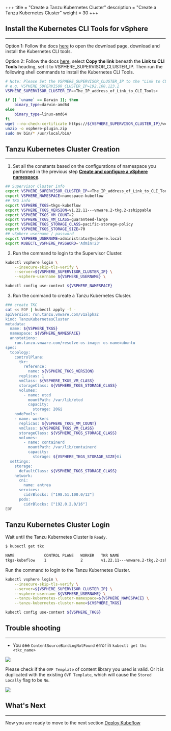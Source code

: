+++
title = "Create a Tanzu Kubernetes Cluster"
description = "Create a Tanzu Kubernetes Cluster"
weight = 30
+++

## Install the Kubernetes CLI Tools for vSphere
---
Option 1: Follow the docs [here](https://docs.vmware.com/en/VMware-vSphere/8.0/vsphere-with-tanzu-installation-configuration/GUID-0F6E45C4-3CB1-4562-9370-686668519FCA.html) to open the download page, download and install the Kubernetes CLI tools.

Option 2: Follow the docs [here](https://docs.vmware.com/en/VMware-vSphere/8.0/vsphere-with-tanzu-installation-configuration/GUID-0F6E45C4-3CB1-4562-9370-686668519FCA.html), select **Copy the link** beneath the **Link to CLI Tools** heading, set it to VSPHERE_SUPERVISOR_CLUSTER_IP. Then run the following shell commands to install the Kubernetes CLI Tools.

  ```bash
  # Note: Please Set the VSPHERE_SUPERVISOR_CLUSTER_IP to the "Link to CLI Tools", 
  # e.g. VSPHERE_SUPERVISOR_CLUSTER_IP=192.168.123.2
  VSPHERE_SUPERVISOR_CLUSTER_IP=<The_IP_address_of_Link_to_CLI_Tools>

  if [[ `uname` == Darwin ]]; then
      binary_type=darwin-amd64
  else
      binary_type=linux-amd64
  fi
  wget --no-check-certificate https://${VSPHERE_SUPERVISOR_CLUSTER_IP}/wcp/plugin/${binary_type}/vsphere-plugin.zip -O vsphere-plugin.zip
  unzip -o vsphere-plugin.zip
  sudo mv bin/* /usr/local/bin/
  ```

## Tanzu Kubernetes Cluster Creation
---
1. Set all the constants based on the configurations of namespace you performed in the previous step [**Create and configure a vSphere namespace**](../namespace).
```bash
## Supervisor Cluster info
export VSPHERE_SUPERVISOR_CLUSTER_IP=<The_IP_address_of_Link_to_CLI_Tools>
export VSPHERE_NAMESPACE=namespace-kubeflow
## TKG info
export VSPHERE_TKGS=tkgs-kubeflow
export VSPHERE_TKGS_VERSION=v1.22.11---vmware.2-tkg.2-zshippable
export VSPHERE_TKGS_VM_COUNT=2
export VSPHERE_TKGS_VM_CLASS=guaranteed-large
export VSPHERE_TKGS_STORAGE_CLASS=pacific-storage-policy
export VSPHERE_TKGS_STORAGE_SIZE=70
## vSphere username / password
export VSPHERE_USERNAME=administrator@vsphere.local
export KUBECTL_VSPHERE_PASSWORD='Admin!23'
```

2. Run the command to login to the Supervisor Cluster.
```bash
kubectl vsphere login \
    --insecure-skip-tls-verify \
    --server=${VSPHERE_SUPERVISOR_CLUSTER_IP} \
    --vsphere-username ${VSPHERE_USERNAME} \

kubectl config use-context ${VSPHERE_NAMESPACE}
```

3. Run the command to create a Tanzu Kubernetes Cluster.
```bash
### create TKC
cat << EOF | kubectl apply -f -
apiVersion: run.tanzu.vmware.com/v1alpha2
kind: TanzuKubernetesCluster                  
metadata:
  name: ${VSPHERE_TKGS}                      
  namespace: ${VSPHERE_NAMESPACE}    
  annotations:
    run.tanzu.vmware.com/resolve-os-image: os-name=ubuntu
spec:
  topology:
    controlPlane:
      tkr:
        reference:
          name: ${VSPHERE_TKGS_VERSION}
      replicas: 1                                
      vmClass: ${VSPHERE_TKGS_VM_CLASS}
      storageClass: ${VSPHERE_TKGS_STORAGE_CLASS}
      volumes:
        - name: etcd
          mountPath: /var/lib/etcd
          capacity:
            storage: 20Gi
    nodePools:
    - name: workers
      replicas: ${VSPHERE_TKGS_VM_COUNT}
      vmClass: ${VSPHERE_TKGS_VM_CLASS}
      storageClass: ${VSPHERE_TKGS_STORAGE_CLASS}
      volumes:
        - name: containerd
          mountPath: /var/lib/containerd
          capacity:
            storage: ${VSPHERE_TKGS_STORAGE_SIZE}Gi
  settings:
    storage:
      defaultClass: ${VSPHERE_TKGS_STORAGE_CLASS}
    network:
      cni:
        name: antrea
      services:
        cidrBlocks: ["198.51.100.0/12"]
      pods:
        cidrBlocks: ["192.0.2.0/16"]
EOF
```

## Tanzu Kubernetes Cluster Login

Wait until the Tanzu Kubernetes Cluster is `Ready`.

```bash
$ kubectl get tkc

NAME             CONTROL PLANE   WORKER   TKR NAME                               AGE   READY   TKR COMPATIBLE   UPDATES AVAILABLE
tkgs-kubeflow    1               2        v1.22.11---vmware.2-tkg.2-zshippable   28m  True    True             [v1.23.8+vmware.2-tkg.2-zshippable]   
```
Run the command to login to the Tanzu Kubernetes Cluster.

```bash
kubectl vsphere login \
    --insecure-skip-tls-verify \
    --server=${VSPHERE_SUPERVISOR_CLUSTER_IP} \
    --vsphere-username ${VSPHERE_USERNAME} \
    --tanzu-kubernetes-cluster-namespace=${VSPHERE_NAMESPACE} \
    --tanzu-kubernetes-cluster-name=${VSPHERE_TKGS}

kubectl config use-context ${VSPHERE_TKGS}
```

## Trouble shooting
---

- You see `ContentSourceBindingNotFound` error in `kubectl get tkc <tkc_name>`

![](../assets/troubleshooting_contentsource.png)

Please check if the `OVF Template` of content library you used is valid. Or it is duplicated with the existing `OVF Template`, which will cause the `Stored Locally` flag to be `No`.

![](../assets/troubleshooting_contentsource2.png)


## What's Next
---

Now you are ready to move to the next section [Deploy Kubeflow](../carvel)